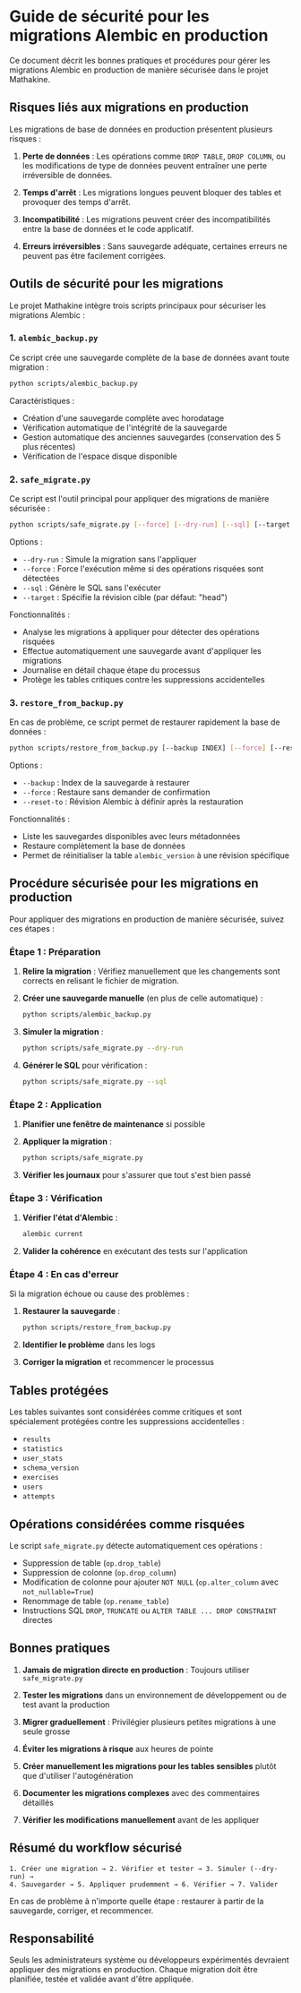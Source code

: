 # Guide de sécurité pour les migrations Alembic en production

Ce document décrit les bonnes pratiques et procédures pour gérer les migrations Alembic en production de manière sécurisée dans le projet Mathakine.

## Risques liés aux migrations en production

Les migrations de base de données en production présentent plusieurs risques :

1. **Perte de données** : Les opérations comme `DROP TABLE`, `DROP COLUMN`, ou les modifications de type de données peuvent entraîner une perte irréversible de données.

2. **Temps d'arrêt** : Les migrations longues peuvent bloquer des tables et provoquer des temps d'arrêt.

3. **Incompatibilité** : Les migrations peuvent créer des incompatibilités entre la base de données et le code applicatif.

4. **Erreurs irréversibles** : Sans sauvegarde adéquate, certaines erreurs ne peuvent pas être facilement corrigées.

## Outils de sécurité pour les migrations

Le projet Mathakine intègre trois scripts principaux pour sécuriser les migrations Alembic :

### 1. `alembic_backup.py`

Ce script crée une sauvegarde complète de la base de données avant toute migration :

```bash
python scripts/alembic_backup.py
```

Caractéristiques :
- Création d'une sauvegarde complète avec horodatage
- Vérification automatique de l'intégrité de la sauvegarde
- Gestion automatique des anciennes sauvegardes (conservation des 5 plus récentes)
- Vérification de l'espace disque disponible

### 2. `safe_migrate.py`

Ce script est l'outil principal pour appliquer des migrations de manière sécurisée :

```bash
python scripts/safe_migrate.py [--force] [--dry-run] [--sql] [--target REVISION]
```

Options :
- `--dry-run` : Simule la migration sans l'appliquer
- `--force` : Force l'exécution même si des opérations risquées sont détectées
- `--sql` : Génère le SQL sans l'exécuter
- `--target` : Spécifie la révision cible (par défaut: "head")

Fonctionnalités :
- Analyse les migrations à appliquer pour détecter des opérations risquées
- Effectue automatiquement une sauvegarde avant d'appliquer les migrations
- Journalise en détail chaque étape du processus
- Protège les tables critiques contre les suppressions accidentelles

### 3. `restore_from_backup.py`

En cas de problème, ce script permet de restaurer rapidement la base de données :

```bash
python scripts/restore_from_backup.py [--backup INDEX] [--force] [--reset-to REVISION]
```

Options :
- `--backup` : Index de la sauvegarde à restaurer
- `--force` : Restaure sans demander de confirmation
- `--reset-to` : Révision Alembic à définir après la restauration

Fonctionnalités :
- Liste les sauvegardes disponibles avec leurs métadonnées
- Restaure complètement la base de données
- Permet de réinitialiser la table `alembic_version` à une révision spécifique

## Procédure sécurisée pour les migrations en production

Pour appliquer des migrations en production de manière sécurisée, suivez ces étapes :

### Étape 1 : Préparation

1. **Relire la migration** : Vérifiez manuellement que les changements sont corrects en relisant le fichier de migration.

2. **Créer une sauvegarde manuelle** (en plus de celle automatique) :
   ```bash
   python scripts/alembic_backup.py
   ```

3. **Simuler la migration** :
   ```bash
   python scripts/safe_migrate.py --dry-run
   ```

4. **Générer le SQL** pour vérification :
   ```bash
   python scripts/safe_migrate.py --sql
   ```

### Étape 2 : Application

1. **Planifier une fenêtre de maintenance** si possible

2. **Appliquer la migration** :
   ```bash
   python scripts/safe_migrate.py
   ```

3. **Vérifier les journaux** pour s'assurer que tout s'est bien passé

### Étape 3 : Vérification

1. **Vérifier l'état d'Alembic** :
   ```bash
   alembic current
   ```

2. **Valider la cohérence** en exécutant des tests sur l'application

### Étape 4 : En cas d'erreur

Si la migration échoue ou cause des problèmes :

1. **Restaurer la sauvegarde** :
   ```bash
   python scripts/restore_from_backup.py
   ```

2. **Identifier le problème** dans les logs

3. **Corriger la migration** et recommencer le processus

## Tables protégées

Les tables suivantes sont considérées comme critiques et sont spécialement protégées contre les suppressions accidentelles :

- `results`
- `statistics`
- `user_stats`
- `schema_version`
- `exercises`
- `users`
- `attempts`

## Opérations considérées comme risquées

Le script `safe_migrate.py` détecte automatiquement ces opérations :

- Suppression de table (`op.drop_table`)
- Suppression de colonne (`op.drop_column`)
- Modification de colonne pour ajouter `NOT NULL` (`op.alter_column` avec `not_nullable=True`)
- Renommage de table (`op.rename_table`)
- Instructions SQL `DROP`, `TRUNCATE` ou `ALTER TABLE ... DROP CONSTRAINT` directes

## Bonnes pratiques

1. **Jamais de migration directe en production** : Toujours utiliser `safe_migrate.py`

2. **Tester les migrations** dans un environnement de développement ou de test avant la production

3. **Migrer graduellement** : Privilégier plusieurs petites migrations à une seule grosse

4. **Éviter les migrations à risque** aux heures de pointe

5. **Créer manuellement les migrations pour les tables sensibles** plutôt que d'utiliser l'autogénération

6. **Documenter les migrations complexes** avec des commentaires détaillés

7. **Vérifier les modifications manuellement** avant de les appliquer

## Résumé du workflow sécurisé

```
1. Créer une migration → 2. Vérifier et tester → 3. Simuler (--dry-run) → 
4. Sauvegarder → 5. Appliquer prudemment → 6. Vérifier → 7. Valider
```

En cas de problème à n'importe quelle étape : restaurer à partir de la sauvegarde, corriger, et recommencer.

## Responsabilité

Seuls les administrateurs système ou développeurs expérimentés devraient appliquer des migrations en production. Chaque migration doit être planifiée, testée et validée avant d'être appliquée. 
